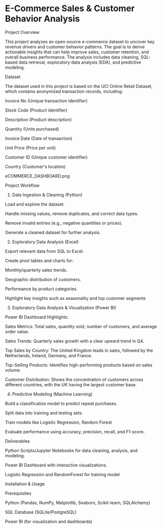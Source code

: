 # E-Commerce Sales & Customer Behavior Analysis

Project Overview

This project analyzes an open-source e-commerce dataset to uncover key revenue drivers and customer behavior patterns. The goal is to derive actionable insights that can help improve sales, customer retention, and overall business performance. The analysis includes data cleaning, SQL-based data retrieval, exploratory data analysis (EDA), and predictive modeling.

Dataset

The dataset used in this project is based on the UCI Online Retail Dataset, which contains anonymized transaction records, including:

Invoice No (Unique transaction identifier)

Stock Code (Product identifier)

Description (Product description)

Quantity (Units purchased)

Invoice Date (Date of transaction)

Unit Price (Price per unit)

Customer ID (Unique customer identifier)

Country (Customer's location)

eCOMMERCE_DASHBOARD.png

Project Workflow

1. Data Ingestion & Cleaning (Python)

Load and explore the dataset.

Handle missing values, remove duplicates, and correct data types.

Remove invalid entries (e.g., negative quantities or prices).

Generate a cleaned dataset for further analysis.


2. Exploratory Data Analysis (Excel)

Export relevant data from SQL to Excel.

Create pivot tables and charts for:

Monthly/quarterly sales trends.

Geographic distribution of customers.

Performance by product categories.

Highlight key insights such as seasonality and top customer segments


3. Exploratory Data Analysis & Visualization (Power BI)

Power BI Dashboard Highlights:

Sales Metrics: Total sales, quantity sold, number of customers, and average order value.

Sales Trends: Quarterly sales growth with a clear upward trend in Q4.

Top Sales by Country: The United Kingdom leads in sales, followed by the Netherlands, Ireland, Germany, and France.

Top-Selling Products: Identifies high-performing products based on sales volume.

Customer Distribution: Shows the concentration of customers across different countries, with the UK having the largest customer base.


4. Predictive Modeling (Machine Learning)

Build a classification model to predict repeat purchases.

Split data into training and testing sets.

Train models like Logistic Regression, Random Forest 

Evaluate performance using accuracy, precision, recall, and F1-score.


Deliverables

Python Scripts/Jupyter Notebooks for data cleaning, analysis, and modeling.

Power BI Dashboard with interactive visualizations.

Logistic Regression and RandomForest for training model 


Installation & Usage

Prerequisites

Python (Pandas, NumPy, Matplotlib, Seaborn, Scikit-learn, SQLAlchemy)

SQL Database (SQLite/PostgreSQL)

Power BI (for visualization and dashboards)

 
